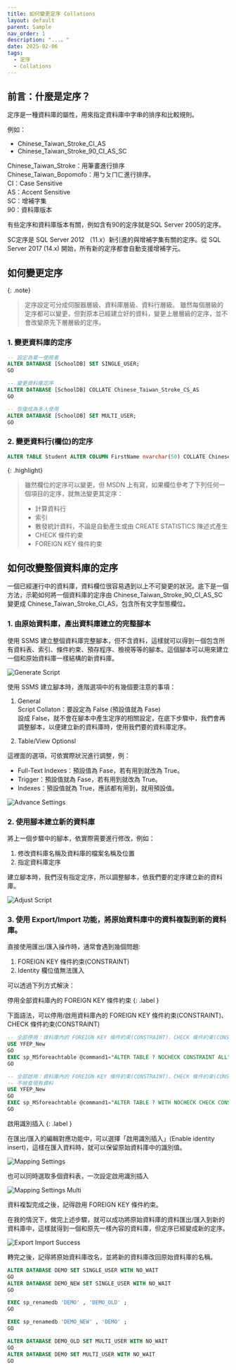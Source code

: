 ```yaml
---
title: 如何變更定序 Collations
layout: default
parent: Sample
nav_order: 1
description: "...。"
date: 2025-02-06
tags:
  - 定序
  - Collations
---
```


## 前言：什麼是定序？

 定序是一種資料庫的屬性，用來指定資料庫中字串的排序和比較規則。

例如：
- Chinese_Taiwan_Stroke_CI_AS
- Chinese_Taiwan_Stroke_90_CI_AS_SC

Chinese_Taiwan_Stroke：用筆畫進行排序<br>
Chinese_Taiwan_Bopomofo：用ㄅㄆㄇㄈ進行排序。<br>
CI：Case Sensitive<br>
AS：Accent Sensitive<br>
SC：增補字集<br>
90：資料庫版本<br>

有些定序和資料庫版本有關，例如含有90的定序就是SQL Server 2005的定序。<br>

SC定序是 SQL Server 2012 （11.x）新引進的與增補字集有關的定序。從 SQL Server 2017 (14.x) 開始，所有新的定序都會自動支援增補字元。


## 如何變更定序

{: .note}
>定序設定可分成伺服器層級、資料庫層級、資料行層級。
>雖然每個層級的定序都可以變更，但對原本已經建立好的資料，變更上層層級的定序，並不會改變原先下層層級的定序。

### 1. 變更資料庫的定序
```sql
-- 設定為單一使用者
ALTER DATABASE [SchoolDB] SET SINGLE_USER;
GO

-- 變更資料庫定序
ALTER DATABASE [SchoolDB] COLLATE Chinese_Taiwan_Stroke_CS_AS
GO

-- 恢復成為多人使用
ALTER DATABASE [SchoolDB] SET MULTI_USER;
GO
```

### 2. 變更資料行(欄位)的定序
```sql
ALTER TABLE Student ALTER COLUMN FirstName nvarchar(50) COLLATE Chinese_Taiwan_Stroke_CS_AS
```

{: .highlight}
>雖然欄位的定序可以變更，但 MSDN 上有寫，如果欄位參考了下列任何一個項目的定序，就無法變更其定序：
>- 計算資料行
>- 索引
>- 散發統計資料，不論是自動產生或由 CREATE STATISTICS 陳述式產生
>- CHECK 條件約束
>- FOREIGN KEY 條件約束

## 如何改變整個資料庫的定序

一個已經運行中的資料庫，資料欄位很容易遇到以上不可變更的狀況。底下是一個方法，示範如何將一個資料庫的定序由 Chinese_Taiwan_Stroke_90_CI_AS_SC 變更成 Chinese_Taiwan_Stroke_CI_AS，包含所有文字型態欄位。

### 1. 由原始資料庫，產出資料庫建立的完整腳本

使用 SSMS 建立整個資料庫完整腳本，但不含資料，這樣就可以得到一個包含所有資料表、索引、條件約束、預存程序、檢視等等的腳本。這個腳本可以用來建立一個和原始資料庫一樣結構的新資料庫。

![Generate Script](images/generate-script.png)

使用 SSMS 建立腳本時，進階選項中的有幾個要注意的事項：
1. General<br>
Script Collaton：要設定為 False (預設值就為 Fase)<br>
設成 False，就不會在腳本中產生定序的相關設定，在底下步驟中，我們會再調整腳本，以便建立新的資料庫時，使用我們要的資料庫定序。

2. Table/View Optionsl

這裡面的選項，可依實際狀況進行調整，例：

- Full-Text Indexes：預設值為 Fase，若有用到就改為 True。
- Trigger：預設值就為 Fase，若有用到就改為 True。
- Indexes：預設值就為 True，應該都有用到，就用預設值。

![Advance Settings](images/advance-options.png)

### 2. 使用腳本建立新的資料庫

將上一個步驟中的腳本，依實際需要進行修改，例如：

1. 修改資料庫名稱及資料庫的檔案名稱及位置
2. 指定資料庫定序

建立腳本時，我們沒有指定定序，所以調整腳本，依我們要的定序建立新的資料庫。

![Adjust Script](images/adjust-script.png)
   
### 3. 使用 Export/Import 功能，將原始資料庫中的資料複製到新的資料庫。

直接使用匯出/匯入操作時，通常會遇到幾個問題:

1. FOREIGN KEY 條件約束(CONSTRAINT)
2. Identity 欄位值無法匯入

可以透過下列方式解決：

停用全部資料庫內的 FOREIGN KEY 條件約束
{: .label }

下面語法，可以停用/啟用資料庫內的 FOREIGN KEY 條件約束(CONSTRAINT)、CHECK 條件約束(CONSTRAINT)
```sql
-- 全部停用：資料庫內的 FOREIGN KEY 條件約束(CONSTRAINT)、CHECK 條件約束(CONSTRAINT)
USE YFEP_New
GO
EXEC sp_MSforeachtable @command1="ALTER TABLE ? NOCHECK CONSTRAINT ALL"
GO

-- 全部啟用：資料庫內的 FOREIGN KEY 條件約束(CONSTRAINT)、CHECK 條件約束(CONSTRAINT)
-- 不檢查現有資料
USE YFEP_New
GO
EXEC sp_MSforeachtable @command1="ALTER TABLE ? WITH NOCHECK CHECK CONSTRAINT ALL"
GO
```

啟用識別插入
{: .label }

在匯出/匯入的編輯對應功能中，可以選擇「啟用識別插入」(Enable identity insert)，這樣在匯入資料時，就可以保留原始資料庫中的識別值。

![Mapping Settings](images/mapping-settings.png)

也可以同時選取多個資料表，一次設定啟用識別插入

![Mapping Settings Multi](images/mapping-settings-multi.png)

資料複製完成之後，記得啟用 FOREIGN KEY 條件約束。

在我的情況下，做完上述步驟，就可以成功將原始資料庫的資料匯出/匯入到新的資料庫中，這樣就得到一個和原先一樣內容的資料庫，但定序已經變成新的定序。

![Export Import Success](images/export-import-success.png)

轉完之後，記得將原始資料庫改名，並將新的資料庫改回原始資料庫的名稱。
```sql
ALTER DATABASE DEMO SET SINGLE_USER WITH NO_WAIT
GO
ALTER DATABASE DEMO_NEW SET SINGLE_USER WITH NO_WAIT
GO

EXEC sp_renamedb 'DEMO' , 'DEMO_OLD' ;
GO

EXEC sp_renamedb 'DEMO_NEW' , 'DEMO' ;
GO

ALTER DATABASE DEMO_OLD SET MULTI_USER WITH NO_WAIT
GO
ALTER DATABASE DEMO SET MULTI_USER WITH NO_WAIT
GO
```